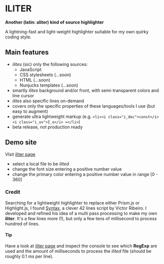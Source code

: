 # ILITER

__Another (latin: aliter) kind of source highlighter__

A lightning-fast and light-weight highlighter suitable for my own quirky coding style.


## Main features

+ _ilites_ (sic) only the following sources:
  * JavaScript
  * CSS stylesheets (...soon)
  * HTML (...soon)
  * Nunjucks templates (...soon)
+ smartly _ilites_ background and/or front, with semi-transparent colors and line cursor
+ _ilites_ also specific lines on-demand
+ covers only the specific properties of these languages/tools I use (but easy to augment)
+ generate ultra lightweight markup (e.g. `<li><i class="i_dec">const</i> <i class="i_uv">I_o</i> =</li>`)
+ beta release, not production ready


## Demo site

VIsit [iliter page]

+ select a local file to be _ilited_
+ change the font size entering a positive number value
+ change the primary color entering a positive number value in range [0 - 360]


### Credit

Searching for a lightweight highlighter to replace either Prism.js or Highlight.js, I found [Syntax], a clever 42 lines script by Victor Ribeiro. I developed and refined his idea of a multi pass processing to make my own __iliter__. It's a few lines more (!), but only a few tens of millisecond to process hundred of lines.

#### Tip

Have a look at [iliter page] and inspect the console to see which **RegExp** are used and the amount of milliseconds to process the _ilited_ file (should be roughly 0.1 ms per line).


[iliter page]: https://iliter.netlify.app
[Syntax]: https://github.com/victorqribeiro/syntax